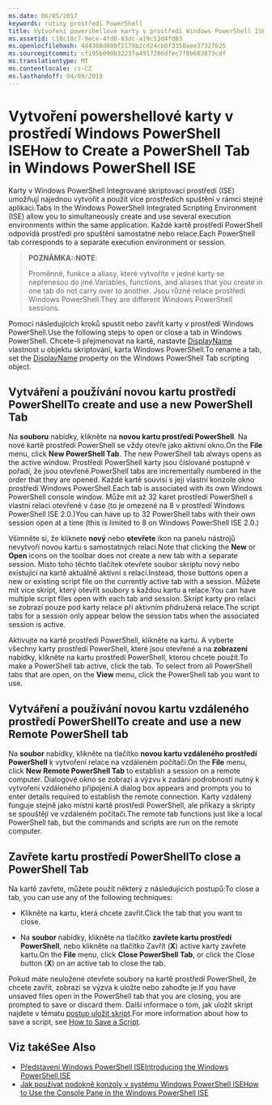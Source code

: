 ```yaml
---
ms.date: 06/05/2017
keywords: rutiny prostředí PowerShell
title: Vytvoření powershellové karty v prostředí Windows PowerShell ISE
ms.assetid: c10c18c7-9ece-4fd0-83dc-a19c53d4fd83
ms.openlocfilehash: 4d4388d889f2178b2cd24cb0f3350aee37327625
ms.sourcegitcommit: cf195b090b3223fa4917206dfec7f0b603873cdf
ms.translationtype: MT
ms.contentlocale: cs-CZ
ms.lasthandoff: 04/09/2018
---
```

# <a name="how-to-create-a-powershell-tab-in-windows-powershell-ise"></a><span data-ttu-id="0f8d1-103">Vytvoření powershellové karty v prostředí Windows PowerShell ISE</span><span class="sxs-lookup"><span data-stu-id="0f8d1-103">How to Create a PowerShell Tab in Windows PowerShell ISE</span></span>

<span data-ttu-id="0f8d1-104">Karty v Windows PowerShell Integrované skriptovací prostředí (ISE) umožňují najednou vytvořit a použít více prostředích spuštění v rámci stejné aplikaci.</span><span class="sxs-lookup"><span data-stu-id="0f8d1-104">Tabs in the Windows PowerShell Integrated Scripting Environment (ISE) allow you to simultaneously create and use several execution environments within the same application.</span></span>
<span data-ttu-id="0f8d1-105">Každé kartě prostředí PowerShell odpovídá prostředí pro spuštění samostatné nebo relace.</span><span class="sxs-lookup"><span data-stu-id="0f8d1-105">Each PowerShell tab corresponds to a separate execution environment or session.</span></span>

> <span data-ttu-id="0f8d1-106">**POZNÁMKA:**:</span><span class="sxs-lookup"><span data-stu-id="0f8d1-106">**NOTE**:</span></span>
>
> <span data-ttu-id="0f8d1-107">Proměnné, funkce a aliasy, které vytvoříte v jedné karty se nepřenesou do jiné.</span><span class="sxs-lookup"><span data-stu-id="0f8d1-107">Variables, functions, and aliases that you create in one tab do not carry over to another.</span></span> <span data-ttu-id="0f8d1-108">Jsou různé relace prostředí Windows PowerShell.</span><span class="sxs-lookup"><span data-stu-id="0f8d1-108">They are different Windows PowerShell sessions.</span></span>

<span data-ttu-id="0f8d1-109">Pomocí následujících kroků spustit nebo zavřít karty v prostředí Windows PowerShell.</span><span class="sxs-lookup"><span data-stu-id="0f8d1-109">Use the following steps to open or close a tab in Windows PowerShell.</span></span>
<span data-ttu-id="0f8d1-110">Chcete-li přejmenovat na kartě, nastavte [DisplayName](The-PowerShellTab-Object.md#displayname) vlastnost u objektu skriptování, karta Windows PowerShell.</span><span class="sxs-lookup"><span data-stu-id="0f8d1-110">To rename a tab, set the [DisplayName](The-PowerShellTab-Object.md#displayname) property on the Windows PowerShell Tab scripting object.</span></span>

## <a name="to-create-and-use-a-new-powershell-tab"></a><span data-ttu-id="0f8d1-111">Vytváření a používání novou kartu prostředí PowerShell</span><span class="sxs-lookup"><span data-stu-id="0f8d1-111">To create and use a new PowerShell Tab</span></span>

<span data-ttu-id="0f8d1-112">Na **souboru** nabídky, klikněte na **novou kartu prostředí PowerShell**. Na nové kartě prostředí PowerShell se vždy otevře jako aktivní okno.</span><span class="sxs-lookup"><span data-stu-id="0f8d1-112">On the **File** menu, click **New PowerShell Tab**. The new PowerShell tab always opens as the active window.</span></span>
<span data-ttu-id="0f8d1-113">Prostředí PowerShell karty jsou číslované postupně v pořadí, že jsou otevřené.</span><span class="sxs-lookup"><span data-stu-id="0f8d1-113">PowerShell tabs are incrementally numbered in the order that they are opened.</span></span>
<span data-ttu-id="0f8d1-114">Každé kartě souvisí s její vlastní konzole okno prostředí Windows PowerShell.</span><span class="sxs-lookup"><span data-stu-id="0f8d1-114">Each tab is associated with its own Windows PowerShell console window.</span></span>
<span data-ttu-id="0f8d1-115">Může mít až 32 karet prostředí PowerShell s vlastní relaci otevřené v čase (to je omezené na 8 v prostředí Windows PowerShell ISE 2.0.)</span><span class="sxs-lookup"><span data-stu-id="0f8d1-115">You can have up to 32 PowerShell tabs with their own session open at a time (this is limited to 8 on Windows PowerShell ISE 2.0.)</span></span>

<span data-ttu-id="0f8d1-116">Všimněte si, že kliknete **nový** nebo **otevřete** ikon na panelu nástrojů nevytvoří novou kartu s samostatných relací.</span><span class="sxs-lookup"><span data-stu-id="0f8d1-116">Note that clicking the **New** or **Open** icons on the toolbar does not create a new tab with a separate session.</span></span>
<span data-ttu-id="0f8d1-117">Místo toho těchto tlačítek otevřete soubor skriptu nový nebo existující na kartě aktuálně aktivní s relací.</span><span class="sxs-lookup"><span data-stu-id="0f8d1-117">Instead, those buttons open a new or existing script file on the currently active tab with a session.</span></span>
<span data-ttu-id="0f8d1-118">Můžete mít více skript, který otevřít soubory s každou kartu a relace.</span><span class="sxs-lookup"><span data-stu-id="0f8d1-118">You can have multiple script files open with each tab and session.</span></span>
<span data-ttu-id="0f8d1-119">Skript karty pro relaci se zobrazí pouze pod karty relace při aktivním přidružená relace.</span><span class="sxs-lookup"><span data-stu-id="0f8d1-119">The script tabs for a session only appear below the session tabs when the associated session is active.</span></span>

<span data-ttu-id="0f8d1-120">Aktivujte na kartě prostředí PowerShell, klikněte na kartu. A vyberte všechny karty prostředí PowerShell, které jsou otevřené a na **zobrazení** nabídky, klikněte na kartu prostředí PowerShell, kterou chcete použít.</span><span class="sxs-lookup"><span data-stu-id="0f8d1-120">To make a PowerShell tab active, click the tab. To select from all PowerShell tabs that are open, on the **View** menu, click the PowerShell tab you want to use.</span></span>

## <a name="to-create-and-use-a-new-remote-powershell-tab"></a><span data-ttu-id="0f8d1-121">Vytváření a používání novou kartu vzdáleného prostředí PowerShell</span><span class="sxs-lookup"><span data-stu-id="0f8d1-121">To create and use a new Remote PowerShell tab</span></span>

<span data-ttu-id="0f8d1-122">Na **soubor** nabídky, klikněte na tlačítko **novou kartu vzdáleného prostředí PowerShell** k vytvoření relace na vzdáleném počítači.</span><span class="sxs-lookup"><span data-stu-id="0f8d1-122">On the **File** menu, click **New Remote PowerShell Tab** to establish a session on a remote computer.</span></span>
<span data-ttu-id="0f8d1-123">Dialogové okno se zobrazí a výzvu k zadání podrobností nutný k vytvoření vzdáleného připojení.</span><span class="sxs-lookup"><span data-stu-id="0f8d1-123">A dialog box appears and prompts you to enter details required to establish the remote connection.</span></span>
<span data-ttu-id="0f8d1-124">Karty vzdálený funguje stejně jako místní kartě prostředí PowerShell, ale příkazy a skripty se spouštějí ve vzdáleném počítači.</span><span class="sxs-lookup"><span data-stu-id="0f8d1-124">The remote tab functions just like a local PowerShell tab, but the commands and scripts are run on the remote computer.</span></span>

## <a name="to-close-a-powershell-tab"></a><span data-ttu-id="0f8d1-125">Zavřete kartu prostředí PowerShell</span><span class="sxs-lookup"><span data-stu-id="0f8d1-125">To close a PowerShell Tab</span></span>

<span data-ttu-id="0f8d1-126">Na kartě zavřete, můžete použít některý z následujících postupů:</span><span class="sxs-lookup"><span data-stu-id="0f8d1-126">To close a tab, you can use any of the following techniques:</span></span>

- <span data-ttu-id="0f8d1-127">Klikněte na kartu, která chcete zavřít.</span><span class="sxs-lookup"><span data-stu-id="0f8d1-127">Click the tab that you want to close.</span></span>

- <span data-ttu-id="0f8d1-128">Na **soubor** nabídky, klikněte na tlačítko **zavřete kartu prostředí PowerShell**, nebo klikněte na tlačítko Zavřít (**X**) active karty zavřete kartu.</span><span class="sxs-lookup"><span data-stu-id="0f8d1-128">On the **File** menu, click **Close PowerShell Tab**, or click  the Close button  (**X**) on an active tab to close the tab.</span></span>

<span data-ttu-id="0f8d1-129">Pokud máte neuložené otevřete soubory na kartě prostředí PowerShell, že chcete zavřít, zobrazí se výzva k uložte nebo zahoďte je.</span><span class="sxs-lookup"><span data-stu-id="0f8d1-129">If you have unsaved files open in the PowerShell tab that you are closing, you are prompted to save or discard them.</span></span>
<span data-ttu-id="0f8d1-130">Další informace o tom, jak uložit skript najdete v tématu [postup uložit skript](How-to-Write-and-Run-Scripts-in-the-Windows-PowerShell-ISE.md#how-to-save-a-script).</span><span class="sxs-lookup"><span data-stu-id="0f8d1-130">For more information about how to save a script, see [How to Save a Script](How-to-Write-and-Run-Scripts-in-the-Windows-PowerShell-ISE.md#how-to-save-a-script).</span></span>

## <a name="see-also"></a><span data-ttu-id="0f8d1-131">Viz také</span><span class="sxs-lookup"><span data-stu-id="0f8d1-131">See Also</span></span>

- [<span data-ttu-id="0f8d1-132">Představení Windows PowerShell ISE</span><span class="sxs-lookup"><span data-stu-id="0f8d1-132">Introducing the Windows PowerShell ISE</span></span>](Introducing-the-Windows-PowerShell-ISE.md)
- [<span data-ttu-id="0f8d1-133">Jak používat podokně konzoly v systému Windows PowerShell ISE</span><span class="sxs-lookup"><span data-stu-id="0f8d1-133">How to Use the Console Pane in the Windows PowerShell ISE</span></span>](How-to-Use-the-Console-Pane-in-the-Windows-PowerShell-ISE.md)